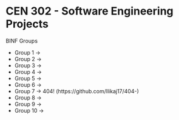 <h1>CEN 302 - Software Engineering Projects</h1>

BINF Groups
<ul>
<li>Group 1 -> </li>
<li>Group 2 -> </li>
<li>Group 3 -> </li>
<li>Group 4 -> </li>
<li>Group 5 -> </li>
<li>Group 6 ->  </li>
<li>Group 7 -> 404! (https://github.com/llikaj17/404-)</li>
<li>Group 8 -> </li> 
<li>Group 9 -> </li>
<li>Group 10 -> </li>
</ul>
